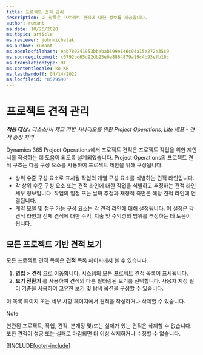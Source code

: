 ```yaml
---
title: 프로젝트 견적 관리
description: 이 항목은 프로젝트 견적에 대한 정보를 제공합니다.
author: rumant
ms.date: 10/26/2020
ms.topic: article
ms.reviewer: johnmichalak
ms.author: rumant
ms.openlocfilehash: eab780241953bbabab199e146c94a15e272e35c9
ms.sourcegitcommit: c0792bd65d92db25e0e8864879a19c4b93efb10c
ms.translationtype: HT
ms.contentlocale: ko-KR
ms.lasthandoff: 04/14/2022
ms.locfileid: "8579590"
---
```

# <a name="manage-project-quotes"></a>프로젝트 견적 관리

_**적용 대상 :** 리소스/비 재고 기반 시나리오를 위한 Project Operations, Lite 배포 - 견적 송장 처리_

Dynamics 365 Project Operations에서 프로젝트 견적은 프로젝트 작업을 위한 제안서를 작성하는 데 도움이 되도록 설계되었습니다. Project Operations의 프로젝트 견적 구조는 다음 구성 요소를 사용하여 프로젝트 제안을 위해 구성됩니다.

  - 상위 수준 구성 요소로 표시될 작업의 개별 구성 요소를 식별하는 견적 라인입니다.
  - 각 상위 수준 구성 요소 또는 견적 라인에 대한 작업을 식별하고 추정하는 견적 라인 세부 정보입니다. 작업의 일정 또는 날짜 추정과 재정적 측면은 해당 견적 라인에 연결됩니다.
  - 계약 모델 및 청구 가능 구성 요소는 각 견적 라인에 대해 설정됩니다. 이 설정은 각 견적 라인과 전체 견적에 대한 수익, 지출 및 수익성의 범위를 추정하는 데 도움이 됩니다.

## <a name="view-all-project-based-quotes"></a>모든 프로젝트 기반 견적 보기

모든 프로젝트 견적 목록은 **견적** 목록 페이지에서 볼 수 있습니다. 

1. **영업** > **견적** 으로 이동합니다. 시스템의 모든 프로젝트 견적 목록이 표시됩니다. 
2. **보기 전환기** 를 사용하여 견적의 다른 필터링된 보기를 선택합니다. 사용자 지정 필터 기준을 사용하여 고유한 보기 및 탐색 옵션을 구성할 수 있습니다.

이 목록 페이지 또는 세부 사항 페이지에서 견적을 작성하거나 삭제할 수 있습니다.

 > [!NOTE]
 > 연관된 프로젝트, 작업, 견적, 분개장 및/또는 실제가 있는 견적은 삭제할 수 없습니다. 또한 견적이 성공 또는 실패로 마감되면 더 이상 삭제하거나 수정할 수 없습니다. 


[!INCLUDE[footer-include](../../includes/footer-banner.md)]
